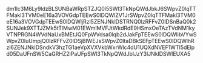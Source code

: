 dm1lc3M6Ly9ldzBLSUNBaWRpSTZJQ0l5SWl3TkNpQWdJbkJ6SWpvZ0lqTTFMakl3TVM0eE16a3VOVGdpTEEwS0lDQWlZV1JrSWpvZ0lqTTFMakl3TVM0eE16a3VOVGdpTEEwS0lDQWljRzl5ZENJNklDSTRNQ0lzRFFvZ0lDSnBaQ0k2SUNJek9XTTJZMk5tTlMwM01EWmlMVFJtWkdRdE9HSmxOeTAzTVdNM1kyVTNPRGN4WVdNaUxBMEtJQ0FpWVdsa0lqb2dJakFpTEEwS0lDQWlibVYwSWpvZ0luUmpjQ0lzRFFvZ0lDSjBlWEJsSWpvZ0ltaDBkSEFpTEEwS0lDQWlhRzl6ZENJNklDSndkV3hzTG1aeVpXVXVkbWxrWlc4dU1UQXdNVEF1WTI5dElpd05DaUFnSW5CaGRHZ2lPaUFpSWl3TkNpQWdJblJzY3lJNklDSWlEUXA5
